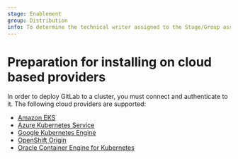 ```yaml
---
stage: Enablement
group: Distribution
info: To determine the technical writer assigned to the Stage/Group associated with this page, see https://about.gitlab.com/handbook/engineering/ux/technical-writing/#designated-technical-writers
---
```


# Preparation for installing on cloud based providers

In order to deploy GitLab to a cluster, you must connect and authenticate to it.
The following cloud providers are supported:

- [Amazon EKS](eks.md)
- [Azure Kubernetes Service](aks.md)
- [Google Kubernetes Engine](gke.md)
- [OpenShift Origin](openshift.md)
- [Oracle Container Engine for Kubernetes](oke.md)
